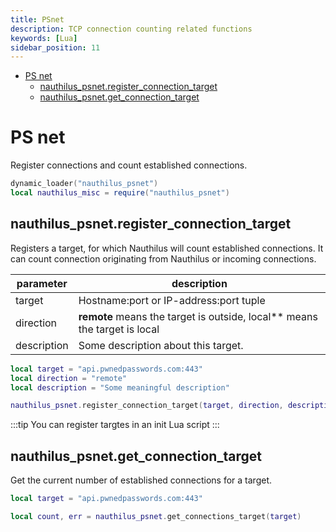 ```yaml
---
title: PSnet
description: TCP connection counting related functions
keywords: [Lua]
sidebar_position: 11
---
```


<!-- TOC -->
* [PS net](#ps-net)
  * [nauthilus\_psnet.register\_connection\_target](#nauthilus_psnetregister_connection_target)
  * [nauthilus\_psnet.get\_connection\_target](#nauthilus_psnetget_connection_target)
<!-- TOC -->

# PS net

Register connections and count established connections.

```lua
dynamic_loader("nauthilus_psnet")
local nauthilus_misc = require("nauthilus_psnet")
```

## nauthilus\_psnet.register\_connection\_target

Registers a target, for which Nauthilus will count established connections. It can count connection originating from
Nauthilus or incoming connections.

| parameter   | description                                                               |
|-------------|---------------------------------------------------------------------------|
| target      | Hostname:port or IP-address:port tuple                                    |
| direction   | **remote** means the target is outside, local** means the target is local |
| description | Some description about this target.                                       |

```lua
local target = "api.pwnedpasswords.com:443"
local direction = "remote"
local description = "Some meaningful description"

nauthilus_psnet.register_connection_target(target, direction, description)
```
:::tip
You can register targtes in an init Lua script
:::

## nauthilus\_psnet.get\_connection\_target

Get the current number of established connections for a target.

```lua
local target = "api.pwnedpasswords.com:443"

local count, err = nauthilus_psnet.get_connections_target(target)
```

